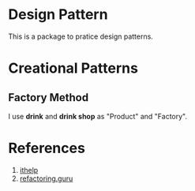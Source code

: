 # Design Pattern
This is a package to pratice design patterns.

# Creational Patterns  

## Factory Method
I use **drink** and **drink shop** as "Product" and "Factory".

# References
1. [ithelp](https://ithelp.ithome.com.tw/articles/10201706)
2. [refactoring.guru](https://refactoring.guru/design-patterns)
